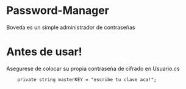 # Password-Manager
Boveda es un simple administrador de contraseñas

<h1>Antes de usar!</h1>

Asegurese de colocar su propia contraseña de cifrado en Usuario.cs

        private string masterKEY = "escribe tu clave aca!";
